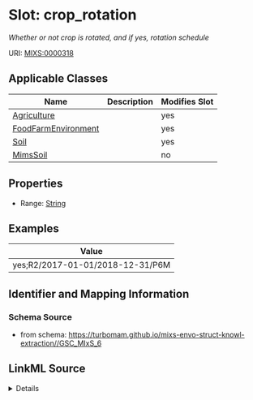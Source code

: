 # Slot: crop_rotation


_Whether or not crop is rotated, and if yes, rotation schedule_



URI: [MIXS:0000318](https://w3id.org/mixs/0000318)



<!-- no inheritance hierarchy -->




## Applicable Classes

| Name | Description | Modifies Slot |
| --- | --- | --- |
[Agriculture](Agriculture.md) |  |  yes  |
[FoodFarmEnvironment](FoodFarmEnvironment.md) |  |  yes  |
[Soil](Soil.md) |  |  yes  |
[MimsSoil](MimsSoil.md) |  |  no  |







## Properties

* Range: [String](String.md)






## Examples

| Value |
| --- |
| yes;R2/2017-01-01/2018-12-31/P6M |

## Identifier and Mapping Information







### Schema Source


* from schema: https://turbomam.github.io/mixs-envo-struct-knowl-extraction//GSC_MIxS_6




## LinkML Source

<details>
```yaml
name: crop_rotation
description: Whether or not crop is rotated, and if yes, rotation schedule
title: history/crop rotation
notes:
- history
examples:
- value: yes;R2/2017-01-01/2018-12-31/P6M
from_schema: https://turbomam.github.io/mixs-envo-struct-knowl-extraction//GSC_MIxS_6
rank: 1000
slot_uri: MIXS:0000318
multivalued: false
alias: crop_rotation
domain_of:
- Agriculture
- FoodFarmEnvironment
- Soil
range: string
structured_pattern:
  syntax: '{crop_rotation_status};{schedule}'
  interpolated: true
  partial_match: true

```
</details>
